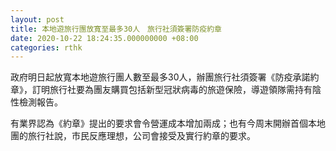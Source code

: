 ```yaml
---
layout: post
title: 本地遊旅行團放寬至最多30人　旅行社須簽署防疫約章
date: 2020-10-22 18:24:35.000000000 +08:00
categories: rthk
---
```


政府明日起放寬本地遊旅行團人數至最多30人，辦團旅行社須簽署《防疫承諾約章》，訂明旅行社要為團友購買包括新型冠狀病毒的旅遊保險，導遊領隊需持有陰性檢測報告。

有業界認為《約章》提出的要求會令營運成本增加兩成；也有今周末開辦首個本地團的旅行社說，市民反應理想，公司會接受及實行約章的要求。
